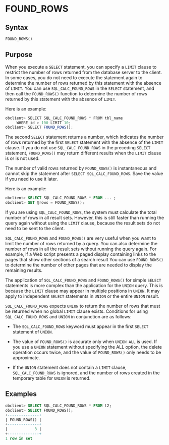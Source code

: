 # FOUND_ROWS

## Syntax

```sql
FOUND_ROWS()
```

## Purpose

When you execute a `SELECT` statement, you can specify a `LIMIT` clause to restrict the number of rows returned from the database server to the client. In some cases, you do not need to execute the statement again to determine the number of rows returned by this statement with the absence of `LIMIT`. You can use `SQL_CALC_FOUND_ROWS` in the `SELECT` statement, and then call the `FOUND_ROWS()` function to determine the number of rows returned by this statement with the absence of `LIMIT`.

Here is an example:

```javascript
obclient> SELECT SQL_CALC_FOUND_ROWS * FROM tbl_name
     WHERE id > 100 LIMIT 10;
obclient> SELECT FOUND_ROWS();
```

The second `SELECT` statement returns a number, which indicates the number of rows returned by the first `SELECT` statement with the absence of the `LIMIT` clause. If you do not use `SQL_CALC_FOUND_ROWS` in the preceding `SELECT` statement, `FOUND_ROWS()` may return different results when the `LIMIT` clause is or is not used.

The number of valid rows returned by `FOUND_ROWS()` is instantaneous and cannot skip the statement after `SELECT SQL_CALC_FOUND_ROWS`. Save the value if you need to use it later.

Here is an example:

```sql
obclient> SELECT SQL_CALC_FOUND_ROWS * FROM ... ;
obclient> SET @rows = FOUND_ROWS();
```

If you are using `SQL_CALC_FOUND_ROWS`, the system must calculate the total number of rows in all result sets. However, this is still faster than running the query again without using the `LIMIT` clause, because the result sets do not need to be sent to the client.

`SQL_CALC_FOUND_ROWS` and `FOUND_ROWS()` are very useful when you want to limit the number of rows returned by a query. You can also determine the number of rows in all the result sets without running the query again. For example, if a Web script presents a paged display containing links to the pages that show other sections of a search result You can use `FOUND_ROWS()` to determine the number of other pages that are needed to display the remaining results.

The application of `SQL_CALC_FOUND_ROWS` and `FOUND_ROWS()` for simple `SELECT` statements is more complex than the application for the `UNION` query. This is because the `LIMIT` clause may appear in multiple positions in `UNION`. It may apply to independent `SELECT` statements in `UNION` or the entire `UNION` result.

`SQL_CALC_FOUND_ROWS` expects `UNION` to return the number of rows that must be returned when no global `LIMIT` clause exists. Conditions for using `SQL_CALC_FOUND_ROWS` and `UNION` in conjunction are as follows:

* The `SQL_CALC_FOUND_ROWS` keyword must appear in the first `SELECT` statement of `UNION`.

* The value of `FOUND_ROWS()` is accurate only when `UNION ALL` is used. If you use a `UNION` statement without specifying the ALL option, the delete operation occurs twice, and the value of `FOUND_ROWS()` only needs to be approximate.

* If the `UNION` statement does not contain a `LIMIT` clause, `SQL_CALC_FOUND_ROWS` is ignored, and the number of rows created in the temporary table for `UNION` is returned.

## Examples

```sql
obclient> SELECT SQL_CALC_FOUND_ROWS * FROM t2;
obclient> SELECT FOUND_ROWS();
+--------------+
| FOUND_ROWS() |
+--------------+
|            3 |
+--------------+
1 row in set
```
